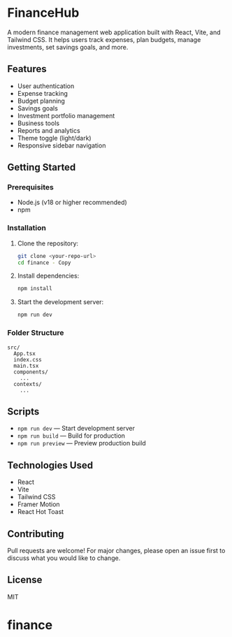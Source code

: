 # FinanceHub

A modern finance management web application built with React, Vite, and Tailwind CSS. It helps users track expenses, plan budgets, manage investments, set savings goals, and more.

## Features
- User authentication
- Expense tracking
- Budget planning
- Savings goals
- Investment portfolio management
- Business tools
- Reports and analytics
- Theme toggle (light/dark)
- Responsive sidebar navigation

## Getting Started

### Prerequisites
- Node.js (v18 or higher recommended)
- npm

### Installation
1. Clone the repository:
   ```bash
   git clone <your-repo-url>
   cd finance - Copy
   ```
2. Install dependencies:
   ```bash
   npm install
   ```
3. Start the development server:
   ```bash
   npm run dev
   ```

### Folder Structure
```
src/
  App.tsx
  index.css
  main.tsx
  components/
    ...
  contexts/
    ...
```

## Scripts
- `npm run dev` — Start development server
- `npm run build` — Build for production
- `npm run preview` — Preview production build

## Technologies Used
- React
- Vite
- Tailwind CSS
- Framer Motion
- React Hot Toast

## Contributing
Pull requests are welcome! For major changes, please open an issue first to discuss what you would like to change.

## License
MIT
# finance
